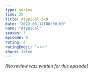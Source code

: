```yaml
---
type: series
time: 25
title: Atypical 3x9
date: "2022-08-12T00:00:00"
name: "Atypical"
season: 3
episode: 9
rating: 3
ratingEmoji: "⭐️⭐️⭐️"
share: false
---
```


_[No review was written for this episode]_
